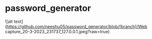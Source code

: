# password_generator

![alt text](https://github.com/neeshu05/password_generator/blob/[branch]/Web capture_20-3-2023_231737_127.0.0.1.jpeg?raw=true)
